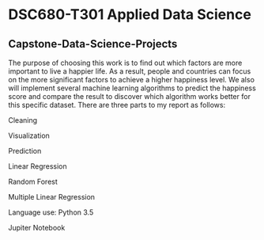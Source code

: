 
# DSC680-T301 Applied Data Science
## Capstone-Data-Science-Projects
The purpose of choosing this work is to find out which factors are more important to live a happier life. As a result, people and countries can focus on the more significant factors to achieve a higher happiness level. We also will implement several machine learning algorithms to predict the happiness score and compare the result to discover which algorithm works better for this specific dataset.
There are three parts to my report as follows:

Cleaning

Visualization

Prediction

Linear Regression

Random Forest

Multiple Linear Regression

Language use: Python 3.5

Jupiter Notebook
